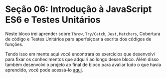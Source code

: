 # Seção 06: Introdução à JavaScript ES6 e Testes Unitários

Neste bloco irei aprender sobre `Throw`, `Try/Catch`, `Jest`, `Matchers`, Cobertura de código e Testes Unitários para aperfeiçoar a escrita dos códigos de funções.

Tendo isso em mente aqui você encontrará os exercícios que desenvolvi para fixar os conhecimentos que adquiri ao longo desse bloco. Além disso também desenvolvi o projeto ao final de bloco para avaliar tudo o que havia aprendido, você pode acessá-lo [aqui](https://github.com/righigor/trybe-exercicios/tree/main/01-Fundamentos/Secao06-Intro-JavaScript-ES6-Testes-Unitarios/Dia04-Projeto-JavaScript-Testes-Unitarios).